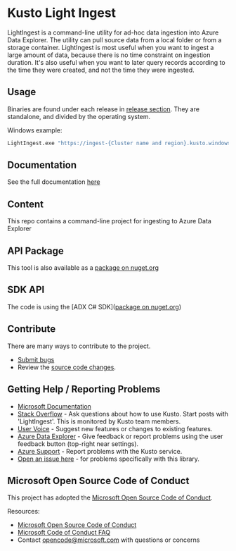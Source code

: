 # Kusto Light Ingest

LightIngest is a command-line utility for ad-hoc data ingestion into Azure Data Explorer. The utility can pull source data from a local folder or from a storage container. LightIngest is most useful when you want to ingest a large amount of data, because there is no time constraint on ingestion duration. It's also useful when you want to later query records according to the time they were created, and not the time they were ingested.

## Usage

Binaries are found under each release in [release section](https://github.com/Azure/Kusto-Lightingest/releases).
They are standalone, and divided by the operating system.

Windows example: 
```bat
LightIngest.exe "https://ingest-{Cluster name and region}.kusto.windows.net;Fed=True" -db:{Database} -table:{table} -source:"https://{Account}.blob.core.windows.net/{ROOT_CONTAINER};{StorageAccountKey}" -creationTimePattern:"'historicalvalues'yyyyMMdd'.parquet'" -pattern:"*.parquet" -format:parquet -limit:2 -cr:10.0
````
## Documentation

See the full documentation [here](https://learn.microsoft.com/en-us/azure/data-explorer/lightingest)

## Content

This repo contains a command-line project for ingesting to Azure Data Explorer

## API Package

This tool is also available as a [package on nuget.org](https://www.nuget.org/packages/Microsoft.Azure.Kusto.Tools/)

## SDK API

The code is using the [ADX C# SDK]([package on nuget.org](https://www.nuget.org/packages/Microsoft.Azure.Kusto.Ingest)) 

## Contribute

There are many ways to contribute to the project.

* [Submit bugs](https://github.com/Azure/Kusto-Lightingest/issues)
* Review the [source code changes](https://github.com/Azure/Kusto-Lightingest/issues/commits/master).

## Getting Help / Reporting Problems

* [Microsoft Documentation](https://learn.microsoft.com/azure/data-explorer/lightingest)
* [Stack Overflow](https://stackoverflow.com/questions/tagged/azure-data-explorer) - Ask questions about how to use Kusto. Start posts with 'LightIngest'. This is monitored by Kusto team members.
* [User Voice](https://aka.ms/adx.uservoice) - Suggest new features or changes to existing features.
* [Azure Data Explorer](https://dataexplorer.azure.com) - Give feedback or report problems using the user feedback button (top-right near settings).
* [Azure Support](https://learn.microsoft.com/en-us/azure/azure-portal/supportability/how-to-create-azure-support-request) - Report problems with the Kusto service.
* [Open an issue here](https://github.com/Azure/Kusto-Lightingest/issues) - for problems specifically with this library.

## Microsoft Open Source Code of Conduct

This project has adopted the [Microsoft Open Source Code of Conduct](https://opensource.microsoft.com/codeofconduct/).

Resources:

* [Microsoft Open Source Code of Conduct](https://opensource.microsoft.com/codeofconduct/)
* [Microsoft Code of Conduct FAQ](https://opensource.microsoft.com/codeofconduct/faq/)
* Contact [opencode@microsoft.com](mailto:opencode@microsoft.com) with questions or concerns




